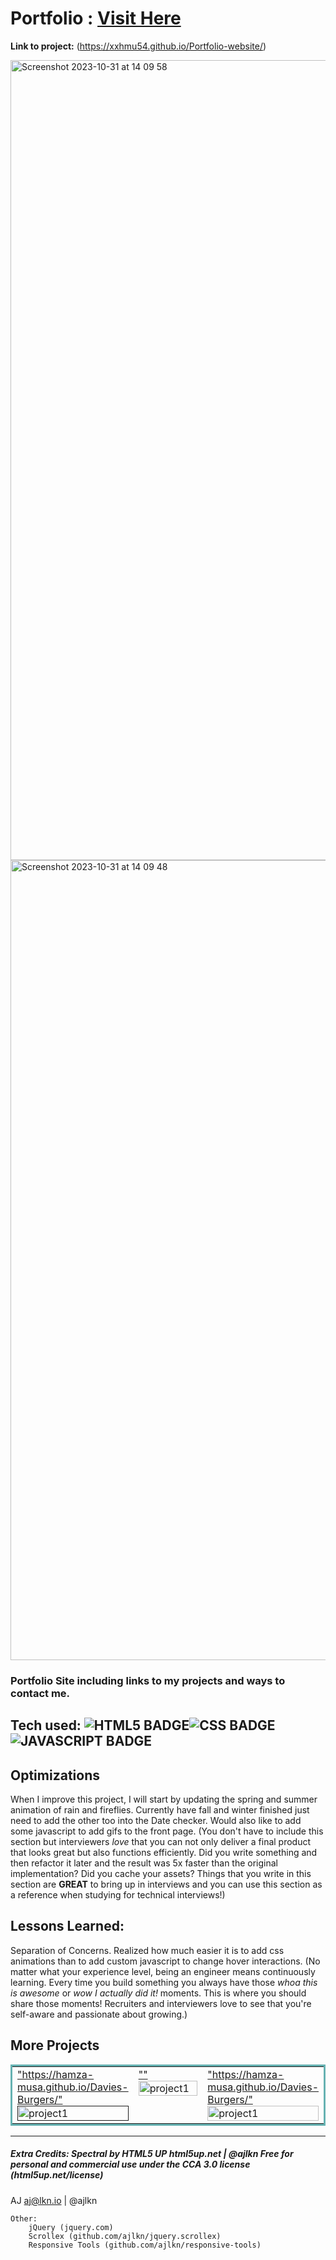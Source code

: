 # Portfolio : <a target="_blank" href="https://xxhmu54.github.io/Portfolio-website/">Visit Here</a>

**Link to project:** (https://xxhmu54.github.io/Portfolio-website/)

<img width="1280" alt="Screenshot 2023-10-31 at 14 09 58" src="https://github.com/XxHMu54/Portfolio-website/assets/98530123/1f916a51-f07e-42c8-9a01-8049baa0220c">
<br>
<img width="1280" alt="Screenshot 2023-10-31 at 14 09 48" src="https://github.com/XxHMu54/Portfolio-website/assets/98530123/3363a4f9-7cdc-4674-b238-e749b8007240">
<br>


### Portfolio Site including links to my projects and ways to contact me.

## Tech used: ![HTML5 BADGE](https://img.shields.io/static/v1?label=|&message=HTML5&color=23555f&style=plastic&logo=html5)![CSS BADGE](https://img.shields.io/static/v1?label=|&message=CSS3&color=285f65&style=plastic&logo=css3)![JAVASCRIPT BADGE](https://img.shields.io/static/v1?label=|&message=JAVASCRIPT&color=3c7f5d&style=plastic&logo=javascript)



## Optimizations

When I improve this project, I will start by updating the spring and summer animation of rain and fireflies. Currently have fall and winter finished just need to add the other too into the Date checker. Would also like to add some javascript to add gifs to the front page. (You don't have to include this section but interviewers *love* that you can not only deliver a final product that looks great but also functions efficiently. Did you write something and then refactor it later and the result was 5x faster than the original implementation? Did you cache your assets? Things that you write in this section are **GREAT** to bring up in interviews and you can use this section as a reference when studying for technical interviews!)

## Lessons Learned:

Separation of Concerns. Realized how much easier it is to add css animations than to add custom javascript to change hover interactions. (No matter what your experience level, being an engineer means continuously learning. Every time you build something you always have those *whoa this is awesome* or *wow I actually did it!* moments. This is where you should share those moments! Recruiters and interviewers love to see that you're self-aware and passionate about growing.)




## More Projects

<table bordercolor="#66b2b2">
  
  <tr>
    <td width="33.3%"  style="align:center;" valign="top">
<a target="_blank" href=>"https://hamza-musa.github.io/Davies-Burgers/"</a>
        <br />
      <a target="_blank" href="">
            <img src="" width="100%"  alt="project1"/>
        </a>
    </td>
    <td width="33.3%"  style="align:center;" valign="top">
<a target="_blank" href=>""</a>
        <br />
      <a target="_blank" href="https://hamza-musa.github.io/Davies-Burgers/">
            <img src="" width="100%"  alt="project1"/>
        </a>
    </td>
     <td width="33.3%"  style="align:center;" valign="top">
<a target="_blank" href=>"https://hamza-musa.github.io/Davies-Burgers/"</a>
        <br />
      <a target="_blank" href="https://hamza-musa.github.io/Davies-Burgers/">
            <img src="" width="100%"  alt="project1"/>
        </a>
    </td>
  </tr>
</table>



<hr>

##### Extra Credits: Spectral by HTML5 UP html5up.net | @ajlkn Free for personal and commercial use under the CCA 3.0 license (html5up.net/license)

AJ
aj@lkn.io | @ajlkn


	Other:
		jQuery (jquery.com)
		Scrollex (github.com/ajlkn/jquery.scrollex)
		Responsive Tools (github.com/ajlkn/responsive-tools)
